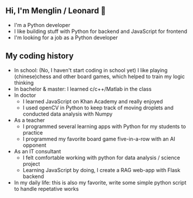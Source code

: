 ## Hi, I'm Menglin / Leonard 👋

- I'm a Python developer
- I like building stuff with Python for backend and JavaScript for frontend
- I'm looking for a job as a Python developer

## My coding history
- In school: (No, I haven't start coding in school yet) I like playing (chinese)chess and other board games, which helped to train my logic thinking
- In bachelor & master: I learned c/c++/Matlab in the class
- In doctor
  - I learned JavaScript on Khan Academy and really enjoyed
  - I used openCV in Python to keep track of moving droplets and conducted data analysis with Numpy
- As a teacher
  - I programmed several learning apps with Python for my students to practice
  - I programmed my favorite board game five-in-a-row with an AI opponent
- As an IT consultant
  - I felt comfortable working with python for data analysis / science project
  - Learning JavaScript by doing, I create a RAG web-app with Flask backend
- In my daily life: this is also my favorite, write some simple python script to handle repetative works
<!--
**limlleonard/limlleonard** is a ✨ _special_ ✨ repository because its `README.md` (this file) appears on your GitHub profile.

Here are some ideas to get you started:

- 🔭 I’m currently working on ...
- 🌱 I’m currently learning ...
- 👯 I’m looking to collaborate on ...
- 🤔 I’m looking for help with ...
- 💬 Ask me about ...
- 📫 How to reach me: ...
- 😄 Pronouns: ...
- ⚡ Fun fact: ...
-->

